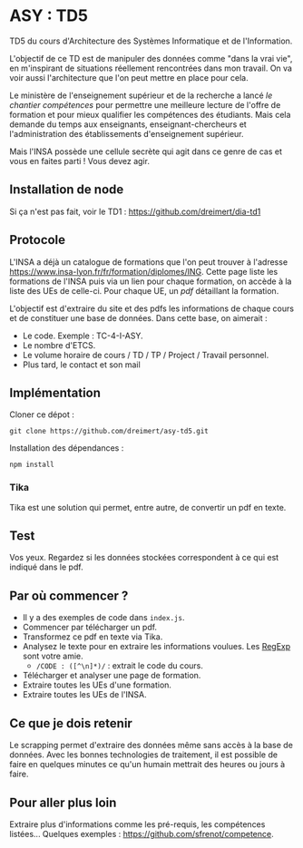 # ASY : TD5

TD5 du cours d'Architecture des Systèmes Informatique et de l'Information.

L'objectif de ce TD est de manipuler des données comme "dans la vrai vie", en m'inspirant de situations réellement rencontrées dans mon travail. On va voir aussi l'architecture que l'on peut mettre en place pour cela.

Le ministère de l'enseignement supérieur et de la recherche a lancé *le chantier compétences* pour permettre une meilleure lecture de l'offre de formation et pour mieux qualifier les compétences des étudiants. Mais cela demande du temps aux enseignants, enseignant-chercheurs et l'administration des établissements d'enseignement supérieur.

Mais l'INSA possède une cellule secrète qui agit dans ce genre de cas et vous en faites parti ! Vous devez agir.

## Installation de node

Si ça n'est pas fait, voir le TD1 : https://github.com/dreimert/dia-td1

## Protocole

L'INSA a déjà un catalogue de formations que l'on peut trouver à l'adresse https://www.insa-lyon.fr/fr/formation/diplomes/ING. Cette page liste les formations de l'INSA puis via un lien pour chaque formation, on accède à la liste des UEs de celle-ci. Pour chaque UE, un *pdf* détaillant la formation.

L'objectif est d'extraire du site et des pdfs les informations de chaque cours et de constituer une base de données. Dans cette base, on aimerait :

* Le code. Exemple : TC-4-I-ASY.
* Le nombre d'ETCS.
* Le volume horaire de cours / TD / TP / Project / Travail personnel.
* Plus tard, le contact et son mail

## Implémentation

Cloner ce dépot :

    git clone https://github.com/dreimert/asy-td5.git

Installation des dépendances :

    npm install

### Tika

Tika est une solution qui permet, entre autre, de convertir un pdf en texte.

## Test

Vos yeux. Regardez si les données stockées correspondent à ce qui est indiqué dans le pdf.

## Par où commencer ?

* Il y a des exemples de code dans `index.js`.
* Commencer par télécharger un pdf.
* Transformez ce pdf en texte via Tika.
* Analysez le texte pour en extraire les informations voulues. Les [RegExp](https://developer.mozilla.org/fr/docs/Web/JavaScript/Reference/Objets_globaux/RegExp) sont votre amie.
    * `/CODE : ([^\n]*)/` : extrait le code du cours.
* Télécharger et analyser une page de formation.
* Extraire toutes les UEs d'une formation.
* Extraire toutes les UEs de l'INSA.

## Ce que je dois retenir

Le scrapping permet d'extraire des données même sans accès à la base de données. Avec les bonnes technologies de traitement, il est possible de faire en quelques minutes ce qu'un humain mettrait des heures ou jours à faire.

## Pour aller plus loin

Extraire plus d'informations comme les pré-requis, les compétences listées... Quelques exemples : https://github.com/sfrenot/competence.
